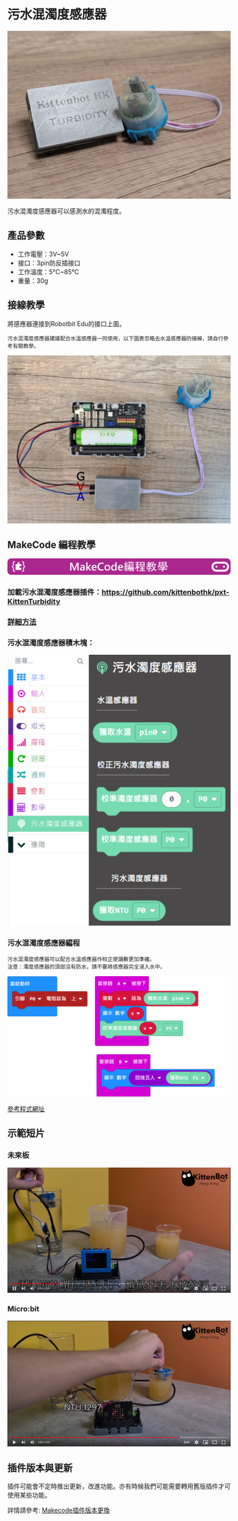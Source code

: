 # 污水混濁度感應器

![](./images/turbidity3.jpeg)

污水混濁度感應器可以感測水的混濁程度。

## 產品參數

- 工作電壓：3V~5V
- 接口：3pin防反插接口
- 工作溫度：5°C~85°C
- 重量：30g

## 接線教學

將感應器連接到Robotbit Edu的接口上面。

    污水混濁度感應器建議配合水溫感應器一同使用，以下圖表忽略去水溫感應器的接線，請自行參考有關教學。

![](./images/turbidity_wire.png)

## MakeCode 編程教學

![](./PWmodules/images/mcbanner.png)

### 加載污水混濁度感應器插件：https://github.com/kittenbothk/pxt-KittenTurbidity

### [詳細方法](../Makecode/powerBrickMC)

### 污水混濁度感應器積木塊：

![](./images/turbidity2.png)

### 污水混濁度感應器編程

    污水混濁度感應器可以配合水溫感應器作校正使讀數更加準確。
    注意：濁度感應器的頂部沒有防水，請不要將感應器完全浸入水中。

![](./images/turbidity_code.png)

[參考程式網址](https://makecode.microbit.org/_WjmH6zahVTUe)

## 示範短片

### 未來板

[![](./images/turbidity5.png)](https://youtu.be/4ePV6fmwoAA?t=7)

### Micro:bit

[![](./images/turbidity6.png)](https://youtu.be/4ePV6fmwoAA?t=77)

## 插件版本與更新

插件可能會不定時推出更新，改進功能。亦有時候我們可能需要轉用舊版插件才可使用某些功能。

詳情請參考: [Makecode插件版本更換](../Makecode/makecode_extensionUpdate)